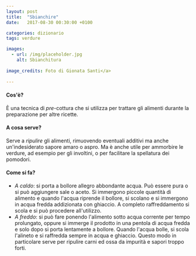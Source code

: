 ```yaml
---
layout: post
title:  "Sbianchire"
date:   2017-08-30 00:30:00 +0100

categories: dizionario
tags: verdure

images:
  - url: /img/placeholder.jpg
    alt: Sbianchitura
   
image_credits: Foto di Gionata Santi</a>
 
---
```


#### Cos'è?
È una tecnica di *pre*-cottura che si utilizza per trattare gli alimenti durante la preparazione per altre ricette.


#### A cosa serve?
Serve a *ripulire* gli alimenti, rimuovendo eventuali additivi ma anche un'indesiderato sapore amaro o aspro. Ma è anche utile per ammorbire le verdure, ad esempio per gli involtini, o per facilitare la spellatura dei pomodori.


#### Come si fa?

* *A caldo*: si porta a bollore allegro abbondante acqua. Può essere pura o si può aggiungere sale o aceto.
Si immergono piccole quantità di alimento e quando l'acqua riprende il bollore, si scolano e si immergono in acqua fredda addizionata con ghiaccio. A completo raffreddamento si scola e si può procedere all'utilizzo.
* *A freddo*: si può fare ponendo l'alimento sotto acqua corrente per tempo prolungato, oppure si immerge il prodotto in una pentola di acqua fredda e solo dopo si porta lentamente a bollore. Quando l'acqua bolle, si scola l'alineto e si raffredda sempre in acqua e ghiaccio. Questo modo in particolare serve per ripulire carni ed ossa da impurità e sapori troppo forti.


